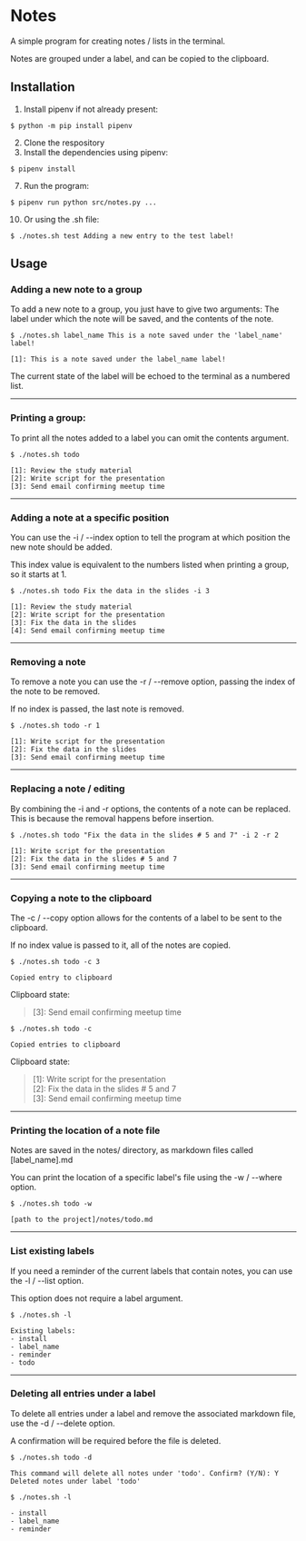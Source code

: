 # Notes

A simple program for creating notes / lists in the terminal.

Notes are grouped under a label, and can be copied to the clipboard.

## Installation

1. Install pipenv if not already present:

```
$ python -m pip install pipenv
```

2. Clone the respository
3. Install the dependencies using pipenv:

```
$ pipenv install
```

7. Run the program:

```
$ pipenv run python src/notes.py ...
```

10. Or using the .sh file:
```
$ ./notes.sh test Adding a new entry to the test label!
```

## Usage

### Adding a new note to a group

To add a new note to a group, you just have to give two arguments:
The label under which the note will be saved, and the contents of the note.

```
$ ./notes.sh label_name This is a note saved under the 'label_name' label!

[1]: This is a note saved under the label_name label!
```

The current state of the label will be echoed to the terminal as a numbered list.

---

### Printing a group:

To print all the notes added to a label you can omit the contents argument.

```
$ ./notes.sh todo

[1]: Review the study material
[2]: Write script for the presentation
[3]: Send email confirming meetup time
```

---

### Adding a note at a specific position

You can use the -i / --index option to tell the program at which position the new note should be added.

This index value is equivalent to the numbers listed when printing a group, so it starts at 1.

```
$ ./notes.sh todo Fix the data in the slides -i 3

[1]: Review the study material
[2]: Write script for the presentation
[3]: Fix the data in the slides
[4]: Send email confirming meetup time
```

---

### Removing a note

To remove a note you can use the -r / --remove option, passing the index of the note to be removed.

If no index is passed, the last note is removed.

```
$ ./notes.sh todo -r 1

[1]: Write script for the presentation
[2]: Fix the data in the slides
[3]: Send email confirming meetup time
```

---

### Replacing a note / editing

By combining the -i and -r options, the contents of a note can be replaced. This is because the removal happens before insertion.

```
$ ./notes.sh todo "Fix the data in the slides # 5 and 7" -i 2 -r 2

[1]: Write script for the presentation
[2]: Fix the data in the slides # 5 and 7
[3]: Send email confirming meetup time
```

---

### Copying a note to the clipboard

The -c / --copy option allows for the contents of a label to be sent to the clipboard.

If no index value is passed to it, all of the notes are copied.

```
$ ./notes.sh todo -c 3

Copied entry to clipboard
```

Clipboard state:  
> \[3\]: Send email confirming meetup time

```
$ ./notes.sh todo -c

Copied entries to clipboard
```

Clipboard state:  
> \[1\]: Write script for the presentation  
> \[2\]: Fix the data in the slides # 5 and 7  
> \[3\]: Send email confirming meetup time  

---

### Printing the location of a note file

Notes are saved in the notes/ directory, as markdown files called \[label_name\].md

You can print the location of a specific label's file using the -w / --where option.

```
$ ./notes.sh todo -w

[path to the project]/notes/todo.md
```

---

### List existing labels

If you need a reminder of the current labels that contain notes, you can use the -l / --list option.

This option does not require a label argument.

```
$ ./notes.sh -l

Existing labels:
- install
- label_name
- reminder
- todo
```

---

### Deleting all entries under a label

To delete all entries under a label and remove the associated markdown file, use the -d / --delete option.

A confirmation will be required before the file is deleted.

```
$ ./notes.sh todo -d

This command will delete all notes under 'todo'. Confirm? (Y/N): Y
Deleted notes under label 'todo'

$ ./notes.sh -l

- install
- label_name
- reminder
```


